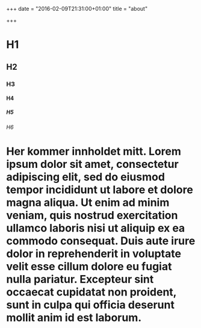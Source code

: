 +++
date = "2016-02-09T21:31:00+01:00"
title = "about"

+++

# H1
## H2
### H3
#### H4
##### H5
###### H6

# Her kommer innholdet mitt. Lorem ipsum dolor sit amet, consectetur adipiscing elit, sed do eiusmod tempor incididunt ut labore et dolore magna aliqua. Ut enim ad minim veniam, quis nostrud exercitation ullamco laboris nisi ut aliquip ex ea commodo consequat. Duis aute irure dolor in reprehenderit in voluptate velit esse cillum dolore eu fugiat nulla pariatur. Excepteur sint occaecat cupidatat non proident, sunt in culpa qui officia deserunt mollit anim id est laborum.

